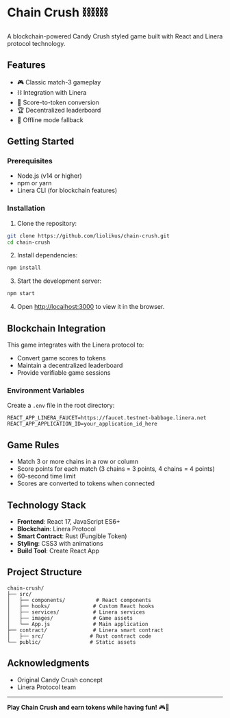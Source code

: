 
# Chain Crush ⛓️⛓️⛓️

A blockchain-powered Candy Crush styled game built with React and Linera protocol technology.

## Features

- 🎮 Classic match-3 gameplay
- ⛓️ Integration with Linera
- 🎉 Score-to-token conversion
- 🏆 Decentralized leaderboard
- 💾 Offline mode fallback

## Getting Started

### Prerequisites

- Node.js (v14 or higher)
- npm or yarn
- Linera CLI (for blockchain features)

### Installation

1. Clone the repository:
```bash
git clone https://github.com/liolikus/chain-crush.git
cd chain-crush
```

2. Install dependencies:
```bash
npm install
```

3. Start the development server:
```bash
npm start
```

4. Open [http://localhost:3000](http://localhost:3000) to view it in the browser.

## Blockchain Integration

This game integrates with the Linera protocol to:
- Convert game scores to tokens
- Maintain a decentralized leaderboard
- Provide verifiable game sessions

### Environment Variables

Create a `.env` file in the root directory:

```env
REACT_APP_LINERA_FAUCET=https://faucet.testnet-babbage.linera.net
REACT_APP_APPLICATION_ID=your_application_id_here
```

## Game Rules

- Match 3 or more chains in a row or column
- Score points for each match (3 chains = 3 points, 4 chains = 4 points)
- 60-second time limit
- Scores are converted to tokens when connected

## Technology Stack

- **Frontend**: React 17, JavaScript ES6+
- **Blockchain**: Linera Protocol
- **Smart Contract**: Rust (Fungible Token)
- **Styling**: CSS3 with animations
- **Build Tool**: Create React App

## Project Structure

```
chain-crush/
├── src/
│   ├── components/          # React components
│   ├── hooks/              # Custom React hooks
│   ├── services/           # Linera services
│   ├── images/             # Game assets
│   └── App.js              # Main application
├── contract/               # Linera smart contract
│   ├── src/               # Rust contract code
└── public/                # Static assets
```


## Acknowledgments

- Original Candy Crush concept
- Linera Protocol team

---

**Play Chain Crush and earn tokens while having fun!** 🎮🎉




